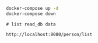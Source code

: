 ```bash
docker-compose up -d
docker-compose down
```

```
# list read_db data

http://localhost:8080/person/list
```